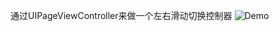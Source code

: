 通过UIPageViewController来做一个左右滑动切换控制器
![Demo](http://ww2.sinaimg.cn/large/9a6f2b22gw1ew14pydp7jg20a80i8to6.gif)